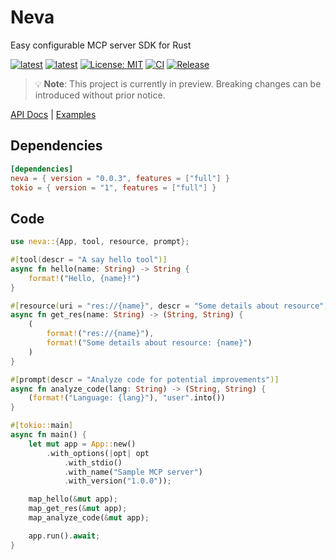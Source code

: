 # Neva
Easy configurable MCP server SDK for Rust

[![latest](https://img.shields.io/badge/latest-0.0.3-d8eb34)](https://crates.io/crates/neva)
[![latest](https://img.shields.io/badge/rustc-1.80+-964B00)](https://crates.io/crates/neva)
[![License: MIT](https://img.shields.io/badge/License-MIT-624bd1.svg)](https://github.com/RomanEmreis/volga/blob/main/LICENSE)
[![CI](https://github.com/RomanEmreis/neva/actions/workflows/rust.yml/badge.svg)](https://github.com/RomanEmreis/neva/actions/workflows/rust.yml)
[![Release](https://github.com/RomanEmreis/neva/actions/workflows/release.yml/badge.svg)](https://github.com/RomanEmreis/neva/actions/workflows/release.yml)

> 💡 **Note**: This project is currently in preview. Breaking changes can be introduced without prior notice.

[API Docs](https://docs.rs/volga/latest/neva/) | [Examples](https://github.com/RomanEmreis/neva/tree/main/examples)

## Dependencies
```toml
[dependencies]
neva = { version = "0.0.3", features = ["full"] }
tokio = { version = "1", features = ["full"] }
```

## Code

```rust
use neva::{App, tool, resource, prompt};

#[tool(descr = "A say hello tool")]
async fn hello(name: String) -> String {
    format!("Hello, {name}!")
}

#[resource(uri = "res://{name}", descr = "Some details about resource")]
async fn get_res(name: String) -> (String, String) {
    (
        format!("res://{name}"),
        format!("Some details about resource: {name}")
    )
}

#[prompt(descr = "Analyze code for potential improvements")]
async fn analyze_code(lang: String) -> (String, String) {
    (format!("Language: {lang}"), "user".into())
}

#[tokio::main]
async fn main() {
    let mut app = App::new()
        .with_options(|opt| opt
            .with_stdio()
            .with_name("Sample MCP server")
            .with_version("1.0.0"));

    map_hello(&mut app);
    map_get_res(&mut app);
    map_analyze_code(&mut app);

    app.run().await;
}
```
